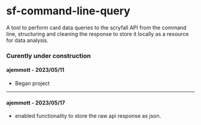 # sf-command-line-query
A tool to perform card data queries to the scryfall API from the command line, structuring and cleaning the response to store it locally as a resource for data analysis.
### Curently under construction
#### ajemmott - 2023/05/11
- Began project
---
#### ajemmott - 2023/05/17
- enabled functionality to store the raw api response as json.

